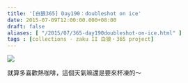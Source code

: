 ```yaml
---
title: '[白狼365] Day190：doubleshot on ice'
date: 2015-07-09T12:00:00.000+08:00
draft: false
aliases: [ "/2015/07/365-day190doubleshot-on-ice.html" ]
tags : [collections - zaku II 白狼・365 project]
---
```


[![](https://farm1.staticflickr.com/431/18780593134_23b1997ab0_z.jpg)](https://farm1.staticflickr.com/431/18780593134_23b1997ab0_z.jpg)

就算多喜歡熱咖啡，這個天氣嘛還是要來杯凍的～